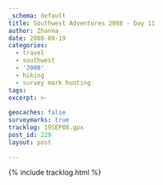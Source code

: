 ```yaml
---
_schema: default
title: Southwest Adventures 2008 - Day 11
author: Zhanna
date: 2008-09-19
categories:
  - travel
  - southwest
  - '2008'
  - hiking
  - survey mark hunting  
tags:
excerpt: >- 
  
geocaches: false
surveymarks: true
tracklog: 19SEP08.gpx
post_id: 229
layout: post
   
---
```


<!-- Breakfast, back to wigwam and then to PF Rainbow Forest Museum to poop, FLATTOPS (spotted AZ MK first, then did INSANE hike to find the station and RMs, then got AZ MK), PAT, looked for PAT AZ MK for a long while without finding anything, DESERT PARK and AT&T tower, stopped at Jasper Forest, Long Logs Trail where I was burning up and had to put my jacket on, then went back to the museum to report our findings to Rita. Returned to wigwam, checked out El Rancho and Butterfield's Steakhouse, said no to both, ended up at Romo's; beer and bed!

Food: Joe & Aggie's: hotcakes, Country Crock Crap spread, bacon (R); scrambled eggs and bacon; juice and coffee; Romo's: shredded beef chimichanga (not fried) with green chile sauce and a chicken taco (R); bean and cheese burrito, chicken taco, sopapilla with honey; 3 Dos Equis. -->

{% include tracklog.html %}
